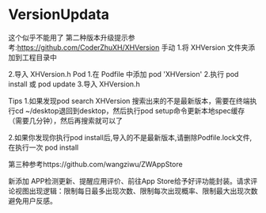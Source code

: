 # VersionUpdata
这个似乎不能用了
第二种版本升级提示参考:https://github.com/CoderZhuXH/XHVersion
手动
1.将 XHVersion 文件夹添加到工程目录中

2.导入 XHVersion.h
Pod
1.在 Podfile 中添加 pod 'XHVersion'
2.执行 pod install 或 pod update
3.导入 XHVersion.h

Tips
1.如果发现pod search XHVersion 搜索出来的不是最新版本，需要在终端执行cd ~/desktop退回到desktop，然后执行pod setup命令更新本地spec缓存（需要几分钟），然后再搜索就可以了

2.如果你发现你执行pod install后,导入的不是最新版本,请删除Podfile.lock文件,在执行一次 pod install


第三种参考https://github.com/wangziwu/ZWAppStore


新添加 APP检测更新、提醒应用评价、前往App Store给予好评功能封装。请求评论视图出现逻辑：限制每日最多出现次数、限制每次出现概率、限制最大出现次数避免用户反感。

